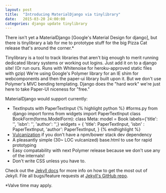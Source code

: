 ```yaml
---
layout: post
title:  "Introducing MaterialDjango via tinylibrary"
date:   2015-03-20 24:00:00
categories: django update tinylibrary
---
```


There isn't yet a MaterialDjango [Google's Material Design for django], but there is tinylibrary a lab for me to prototype stuff for the big Pizza Cat release that's around the corner.*

Tinylibrary is a tool to track libraries that aren't big enough to merit running dedicated library systems or working out logins. Just add it on to a django site! (Or run ours. Runs with Whitenoise for heroku-approved static files with gzip) We're using Google's Polymer library for an IE shim for webcomponents and then the paper-ui library built upon it. But we don't use Polymer's MVC bending templating. Django does the "hard work" we're just here to take Paper-UI niceness for "free."

MaterialDjango would support currently:

- TextInputs with PaperTextInput 
{% highlight python %}
#forms.py
from django import forms
from widgets import PaperTextInput
    class BookForm(forms.ModelForm):
    class Meta:
        model = Book
        labels={'title': '',
                'isbn': '',
                'author': '',}
        widgets = {
            'title': PaperTextInput,
            'isbn' : PaperTextInput,
            'author': PaperTextInput,
        }
{% endhighlight %}
- [Vulcanization](http://docs.polymerchina.org/articles/concatenating-web-components.html) if you don't have a npm/bower stack dev dependency
- A pleasantly simple (30~ LOC vulcanized) base.html to use for rapid prototyping
- Easy compatability with next Polymer release because we don't use any of the internals!
- Don't write CSS unless you have to.


Check out the [Jekyll docs][jekyll] for more info on how to get the most out of Jekyll. File all bugs/feature requests at [Jekyll's GitHub repo][jekyll-gh].

*Valve time may apply.

[jekyll-gh]: https://github.com/jekyll/jekyll
[jekyll]:    http://jekyllrb.com
